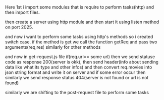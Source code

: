 Here 1st i import some modules that is require to perform tasks(http) and then import files.

then create a server using http module and then start it using listen method on port 2025.

and now i want to perform some tasks using http's methods so i created switch case.
if the method is get we call the function getReq and pass two arguments(req,res)
similarly for other methods

and now in get-request.js file
if(req.url== some url) then we send statuse code as response 200(server is okk), then send header(info about sending data like what its type and other infos) and then convert req.movies into json string format and write it on server and if some error occur then similarly we send response status 404(server is not found or url is not found)

similarly we are shifting to the post-request file to perform some tasks

